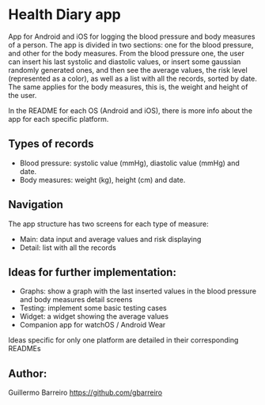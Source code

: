 #  Health Diary app

App for Android and iOS for logging the blood pressure and body measures of a person. The app is divided in two sections: one for the blood pressure, and other for the body measures. From the blood pressure one, the user can insert his last systolic and diastolic values, or insert some gaussian randomly generated ones, and then see the average values, the risk level (represented as a color), as well as a list with all the records, sorted by date. The same applies for the body measures, this is, the weight and height of the user.

In the README for each OS (Android and iOS), there is more info about the app for each specific platform.

## Types of records
- Blood pressure: systolic value (mmHg), diastolic value (mmHg) and date.
- Body measures: weight (kg), height (cm) and date.

## Navigation
The app structure has two screens for each type of measure:
- Main: data input and average values and risk displaying
- Detail: list with all the records

## Ideas for further implementation:
- Graphs: show a graph with the last inserted values in the blood pressure and body measures detail screens
- Testing: implement some basic testing cases
- Widget: a widget showing the average values
- Companion app for watchOS / Android Wear

Ideas specific for only one platform are detailed in their corresponding READMEs

## Author:
Guillermo Barreiro <https://github.com/gbarreiro>
